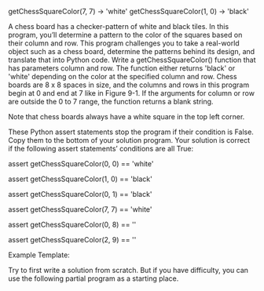 getChessSquareColor(7, 7)  →  'white'
getChessSquareColor(1, 0)  →  'black'


A chess board has a checker-pattern of white and black tiles. In this program, you’ll determine a pattern to the color of the squares based on their column and row. This program challenges you to take a real-world object such as a chess board, determine the patterns behind its design, and translate that into Python code.
Write a getChessSquareColor() function that has parameters column and row. The function either returns 'black' or 'white' depending on the color at the specified column and row. Chess boards are 8 x 8 spaces in size, and the columns and rows in this program begin at 0 and end at 7 like in Figure 9-1. If the arguments for column or row are outside the 0 to 7 range, the function returns a blank string.

Note that chess boards always have a white square in the top left corner.

These Python assert statements stop the program if their condition is False. Copy them to the bottom of your solution program. Your solution is correct if the following assert statements’ conditions are all True:

assert getChessSquareColor(0, 0) == 'white'

assert getChessSquareColor(1, 0) == 'black'

assert getChessSquareColor(0, 1) == 'black'

assert getChessSquareColor(7, 7) == 'white'

assert getChessSquareColor(0, 8) == ''

assert getChessSquareColor(2, 9) == ''


Example Template:

Try to first write a solution from scratch. But if you have difficulty, you can use the following partial program as a starting place. 



